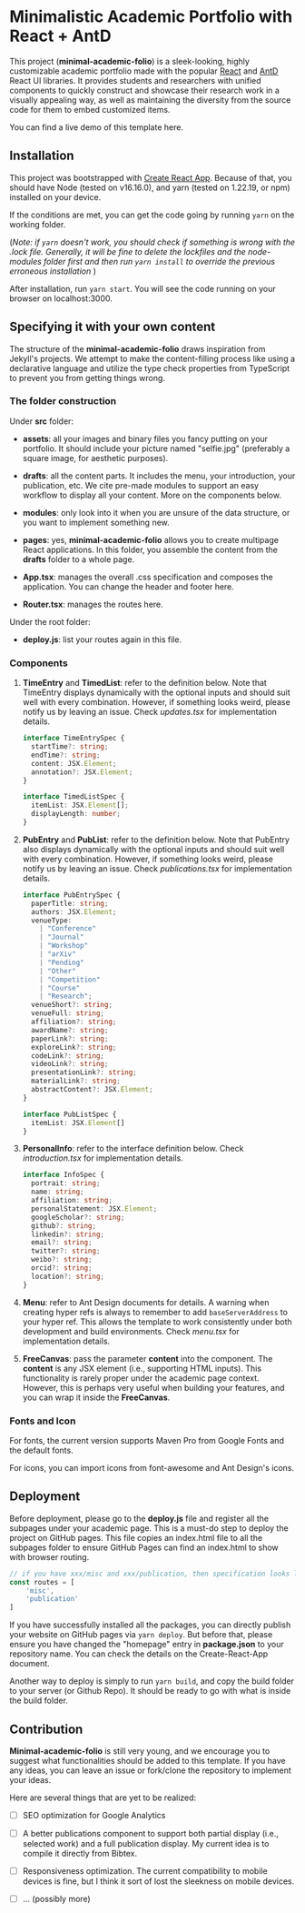 # Minimalistic Academic Portfolio with React + AntD

This project (**minimal-academic-folio**) is a sleek-looking, highly customizable academic portfolio made with the popular [React](https://react.dev/) and [AntD](https://ant.design/) React UI libraries. It provides students and researchers with unified components to quickly construct and showcase their research work in a visually appealing way, as well as maintaining the diversity from the source code for them to embed customized items. 

You can find a live demo of this template here.

## Installation

This project was bootstrapped with [Create React App](https://github.com/facebook/create-react-app). Because of that, you should have Node (tested on v16.16.0), and yarn (tested on 1.22.19, or npm) installed on your device.

If the conditions are met, you can get the code going by running `yarn` on the working folder.

(*Note: if `yarn` doesn't work, you should check if something is wrong with the .lock file. Generally, it will be fine to delete the lockfiles and the node-modules folder first and then run `yarn install` to override the previous erroneous installation* )

After installation, run `yarn start`. You will see the code running on your browser on localhost:3000.

## Specifying it with your own content

The structure of the **minimal-academic-folio** draws inspiration from Jekyll's projects. We attempt to make the content-filling process like using a declarative language and utilize the type check properties from TypeScript to prevent you from getting things wrong.

### The folder construction

Under **src** folder:

* **assets**: all your images and binary files you fancy putting on your portfolio. It should include your picture named "selfie.jpg" (preferably a square image, for aesthetic purposes). 

* **drafts**: all the content parts. It includes the menu, your introduction, your publication, etc. We cite pre-made modules to support an easy workflow to display all your content. More on the components below.

* **modules**: only look into it when you are unsure of the data structure, or you want to implement something new.

* **pages**: yes, **minimal-academic-folio** allows you to create multipage React applications. In this folder, you assemble the content from the **drafts** folder to a whole page.

* **App.tsx**: manages the overall .css specification and composes the application. You can change the header and footer here.

* **Router.tsx**: manages the routes here.

Under the root folder:

* **deploy.js**: list your routes again in this file.

### Components

1. **TimeEntry** and **TimedList**: refer to the definition below. Note that TimeEntry displays dynamically with the optional inputs and should suit well with every combination. However, if something looks weird, please notify us by leaving an issue. Check *updates.tsx* for implementation details.

   ```typescript
   interface TimeEntrySpec {
     startTime?: string;
     endTime?: string;
     content: JSX.Element;
     annotation?: JSX.Element;
   }
   
   interface TimedListSpec {
     itemList: JSX.Element[];
     displayLength: number;
   }
   ```

2. **PubEntry** and **PubList**: refer to the definition below. Note that PubEntry also displays dynamically with the optional inputs and should suit well with every combination. However, if something looks weird, please notify us by leaving an issue. Check *publications.tsx* for implementation details.

   ```typescript
   interface PubEntrySpec {
     paperTitle: string;
     authors: JSX.Element;
     venueType:
       | "Conference"
       | "Journal"
       | "Workshop"
       | "arXiv"
       | "Pending"
       | "Other"
       | "Competition"
       | "Course"
       | "Research";
     venueShort?: string;
     venueFull: string;
     affiliation?: string;
     awardName?: string;
     paperLink?: string;
     exploreLink?: string;
     codeLink?: string;
     videoLink?: string;
     presentationLink?: string;
     materialLink?: string;
     abstractContent?: JSX.Element;
   }
   
   interface PubListSpec {
     itemList: JSX.Element[]
   }
   ```

3. **PersonalInfo**: refer to the interface definition below. Check *introduction.tsx* for implementation details.

   ```typescript
   interface InfoSpec {
     portrait: string;
     name: string;
     affiliation: string;
     personalStatement: JSX.Element;
     googleScholar?: string;
     github?: string;
     linkedin?: string;
     email?: string;
     twitter?: string;
     weibo?: string;
     orcid?: string;
     location?: string;
   }
   ```

4. **Menu**: refer to Ant Design documents for details. A warning when creating hyper refs is always to remember to add `baseServerAddress` to your hyper ref. This allows the template to work consistently under both development and build environments. Check *menu.tsx* for implementation details.

5. **FreeCanvas**: pass the parameter **content** into the component. The **content** is any JSX element (i.e., supporting HTML inputs).  This functionality is rarely proper under the academic page context. However, this is perhaps very useful when building your features, and you can wrap it inside the **FreeCanvas**.

### Fonts and Icon

For fonts, the current version supports Maven Pro from Google Fonts and the default fonts.

For icons, you can import icons from font-awesome and Ant Design's icons.

## Deployment

Before deployment, please go to the **deploy.js** file and register all the subpages under your academic page. This is a must-do step to deploy the project on GitHub pages. This file copies an index.html file to all the subpages folder to ensure GitHub Pages can find an index.html to show with browser routing.

```javascript
// if you have xxx/misc and xxx/publication, then specification looks like this
const routes = [
    'misc',
    'publication'
]
```

If you have successfully installed all the packages, you can directly publish your website on GitHub pages via `yarn deploy`. But before that, please ensure you have changed the "homepage" entry in **package.json** to your repository name. You can check the details on the Create-React-App document.

Another way to deploy is simply to run `yarn build`, and copy the build folder to your server (or Github Repo). It should be ready to go with what is inside the build folder.

## Contribution

**Minimal-academic-folio** is still very young, and we encourage you to suggest what functionalities should be added to this template. If you have any ideas, you can leave an issue or fork/clone the repository to implement your ideas.

Here are several things that are yet to be realized:

- [ ] SEO optimization for Google Analytics
- [ ] A better publications component to support both partial display (i.e., selected work) and a full publication display. My current idea is to compile it directly from Bibtex.
- [ ] Responsiveness optimization. The current compatibility to mobile devices is fine, but I think it sort of lost the sleekness on mobile devices.
- [ ] ... (possibly more)


